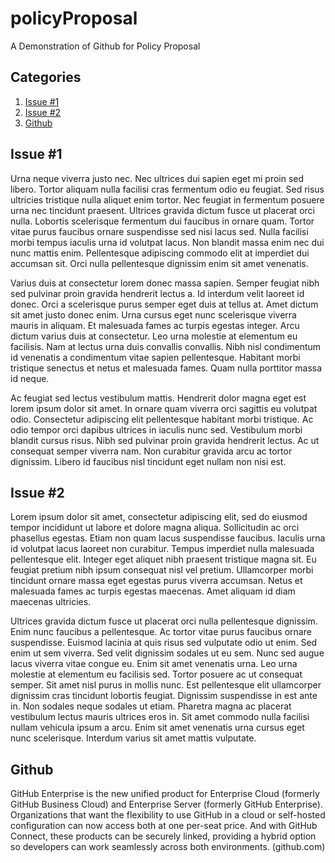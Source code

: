 # policyProposal
A Demonstration of Github for Policy Proposal

## Categories

1. [Issue #1](#issue-1)
2. [Issue #2](#issue-2)
3. [Github](#github)


Issue #1
--------
Urna neque viverra justo nec. Nec ultrices dui sapien eget mi proin sed libero. Tortor aliquam nulla facilisi cras fermentum odio eu feugiat. Sed risus ultricies tristique nulla aliquet enim tortor. Nec feugiat in fermentum posuere urna nec tincidunt praesent. Ultrices gravida dictum fusce ut placerat orci nulla. Lobortis scelerisque fermentum dui faucibus in ornare quam. Tortor vitae purus faucibus ornare suspendisse sed nisi lacus sed. Nulla facilisi morbi tempus iaculis urna id volutpat lacus. Non blandit massa enim nec dui nunc mattis enim. Pellentesque adipiscing commodo elit at imperdiet dui accumsan sit. Orci nulla pellentesque dignissim enim sit amet venenatis.

Varius duis at consectetur lorem donec massa sapien. Semper feugiat nibh sed pulvinar proin gravida hendrerit lectus a. Id interdum velit laoreet id donec. Orci a scelerisque purus semper eget duis at tellus at. Amet dictum sit amet justo donec enim. Urna cursus eget nunc scelerisque viverra mauris in aliquam. Et malesuada fames ac turpis egestas integer. Arcu dictum varius duis at consectetur. Leo urna molestie at elementum eu facilisis. Nam at lectus urna duis convallis convallis. Nibh nisl condimentum id venenatis a condimentum vitae sapien pellentesque. Habitant morbi tristique senectus et netus et malesuada fames. Quam nulla porttitor massa id neque.

Ac feugiat sed lectus vestibulum mattis. Hendrerit dolor magna eget est lorem ipsum dolor sit amet. In ornare quam viverra orci sagittis eu volutpat odio. Consectetur adipiscing elit pellentesque habitant morbi tristique. Ac odio tempor orci dapibus ultrices in iaculis nunc sed. Vestibulum morbi blandit cursus risus. Nibh sed pulvinar proin gravida hendrerit lectus. Ac ut consequat semper viverra nam. Non curabitur gravida arcu ac tortor dignissim. Libero id faucibus nisl tincidunt eget nullam non nisi est.

Issue #2
--------
Lorem ipsum dolor sit amet, consectetur adipiscing elit, sed do eiusmod tempor incididunt ut labore et dolore magna aliqua. Sollicitudin ac orci phasellus egestas. Etiam non quam lacus suspendisse faucibus. Iaculis urna id volutpat lacus laoreet non curabitur. Tempus imperdiet nulla malesuada pellentesque elit. Integer eget aliquet nibh praesent tristique magna sit. Eu feugiat pretium nibh ipsum consequat nisl vel pretium. Ullamcorper morbi tincidunt ornare massa eget egestas purus viverra accumsan. Netus et malesuada fames ac turpis egestas maecenas. Amet aliquam id diam maecenas ultricies.

Ultrices gravida dictum fusce ut placerat orci nulla pellentesque dignissim. Enim nunc faucibus a pellentesque. Ac tortor vitae purus faucibus ornare suspendisse. Euismod lacinia at quis risus sed vulputate odio ut enim. Sed enim ut sem viverra. Sed velit dignissim sodales ut eu sem. Nunc sed augue lacus viverra vitae congue eu. Enim sit amet venenatis urna. Leo urna molestie at elementum eu facilisis sed. Tortor posuere ac ut consequat semper. Sit amet nisl purus in mollis nunc. Est pellentesque elit ullamcorper dignissim cras tincidunt lobortis feugiat. Dignissim suspendisse in est ante in. Non sodales neque sodales ut etiam. Pharetra magna ac placerat vestibulum lectus mauris ultrices eros in. Sit amet commodo nulla facilisi nullam vehicula ipsum a arcu. Enim sit amet venenatis urna cursus eget nunc scelerisque. Interdum varius sit amet mattis vulputate.

Github
-------
GitHub Enterprise is the new unified product for Enterprise Cloud (formerly GitHub Business Cloud) and Enterprise Server (formerly GitHub Enterprise). Organizations that want the flexibility to use GitHub in a cloud or self-hosted configuration can now access both at one per-seat price. And with GitHub Connect, these products can be securely linked, providing a hybrid option so developers can work seamlessly across both environments. (github.com)
